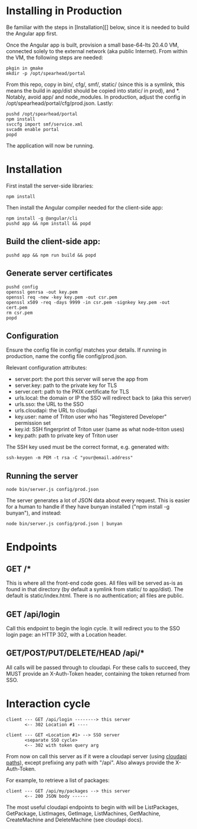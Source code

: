 # Installing in Production

Be familiar with the steps in [Installation][] below, since it is needed to
build the Angular app first.

Once the Angular app is built, provision a small base-64-lts 20.4.0 VM,
connected solely to the external network (aka public Internet). From within
the VM, the following steps are needed:

    pkgin in gmake
    mkdir -p /opt/spearhead/portal

From this repo, copy in bin/, cfg/, smf/, static/ (since this is a symlink,
this means the build in app/dist should be copied into static/ in prod), and \*.
Notably, avoid app/ and node\_modules. In production, adjust the config in
/opt/spearhead/portal/cfg/prod.json. Lastly:

    pushd /opt/spearhead/portal
    npm install
    svccfg import smf/service.xml
    svcadm enable portal
    popd

The application will now be running.

# Installation

First install the server-side libraries:

    npm install

Then install the Angular compiler needed for the client-side app:

    npm install -g @angular/cli
    pushd app && npm install && popd

## Build the client-side app:

    pushd app && npm run build && popd

## Generate server certificates

    pushd config
    openssl genrsa -out key.pem
    openssl req -new -key key.pem -out csr.pem
    openssl x509 -req -days 9999 -in csr.pem -signkey key.pem -out cert.pem
    rm csr.pem
    popd

## Configuration

Ensure the config file in config/ matches your details. If running in
production, name the config file config/prod.json.

Relevant configuration attributes:

- server.port: the port this server will serve the app from
- server.key: path to the private key for TLS
- server.cert: path to the PKIX certificate for TLS
- urls.local: the domain or IP the SSO will redirect back to (aka this server)
- urls.sso: the URL to the SSO
- urls.cloudapi: the URL to cloudapi
- key.user: name of Triton user who has "Registered Developer" permission set
- key.id: SSH fingerprint of Triton user (same as what node-triton uses)
- key.path: path to private key of Triton user

The SSH key used must be the correct format, e.g. generated with:

    ssh-keygen -m PEM -t rsa -C "your@email.address"

## Running the server

    node bin/server.js config/prod.json

The server generates a lot of JSON data about every request. This is easier
for a human to handle if they have bunyan installed ("npm install -g bunyan"),
and instead:

    node bin/server.js config/prod.json | bunyan

# Endpoints

## GET /\*

This is where all the front-end code goes. All files will be served as-is as
found in that directory (by default a symlink from static/ to app/dist). The
default is static/index.html. There is no authentication; all files are public.

## GET /api/login

Call this endpoint to begin the login cycle. It will redirect you to the SSO
login page: an HTTP 302, with a Location header.

## GET/POST/PUT/DELETE/HEAD /api/\*

All calls will be passed through to cloudapi. For these calls to succeed,
they MUST provide an X-Auth-Token header, containing the token returned from
SSO.

# Interaction cycle

    client --- GET /api/login --------> this server
           <-- 302 Location #1 ----

    client --- GET <Location #1> --> SSO server
           <separate SSO cycle>
           <-- 302 with token query arg

From now on call this server as if it were a cloudapi server (using [cloudapi
paths](https://github.com/joyent/sdc-cloudapi/blob/master/docs/index.md#api-introduction)),
except prefixing any path with "/api". Also always provide the X-Auth-Token.

For example, to retrieve a list of packages:

    client --- GET /api/my/packages --> this server
           <-- 200 JSON body ------

The most useful cloudapi endpoints to begin with will be ListPackages,
GetPackage, ListImages, GetImage, ListMachines, GetMachine, CreateMachine and
DeleteMachine (see cloudapi docs).
